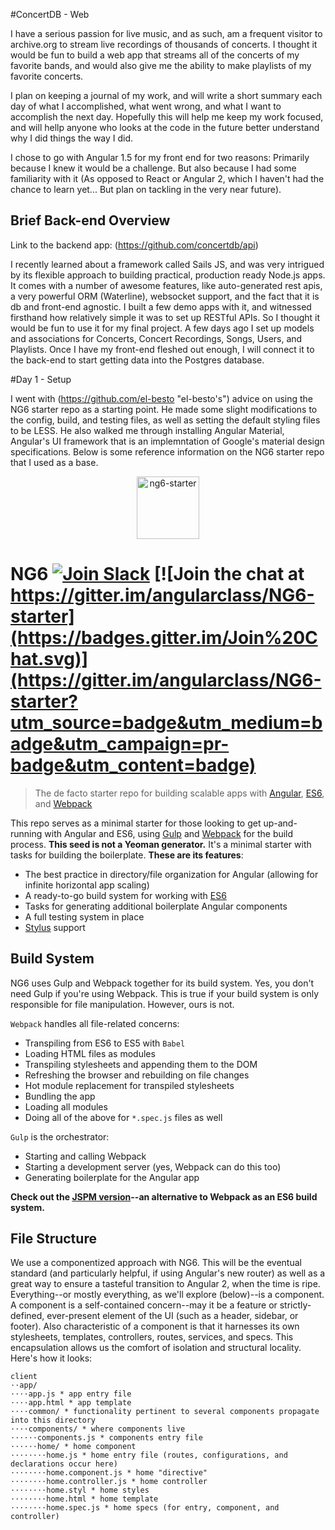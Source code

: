 #ConcertDB - Web

I have a serious passion for live music, and as such, am a frequent visitor to archive.org to stream live recordings of thousands of concerts. I thought it would be fun to build a web app that streams all of the concerts of my favorite bands, and would also give me the ability to make playlists of my favorite concerts. 

I plan on keeping a journal of my work, and will write a short summary each day of what I accomplished, what went wrong, and what I want to accomplish the next day. Hopefully this will help me keep my work focused, and will hellp anyone who looks at the code in the future better understand why I did things the way I did.

I chose to go with Angular 1.5 for my front end for two reasons: Primarily because I knew it would be a challenge. But also because I had some familiarity with it (As opposed to React or Angular 2, which I haven't had the chance to learn yet... But plan on tackling in the very near future).

## Brief Back-end Overview

Link to the backend app: (https://github.com/concertdb/api)

I recently learned about a framework called Sails JS, and was very intrigued by its flexible approach to building practical, production ready Node.js apps. It comes with a number of awesome features, like auto-generated rest apis, a very powerful ORM (Waterline), websocket support, and the fact that it is db and front-end agnostic. I built a few demo apps with it, and witnessed firsthand how relatively simple it was to set up RESTful APIs. So I thought it would be fun to use it for my final project. A few days ago I set up models and associations for Concerts, Concert Recordings, Songs, Users, and Playlists. Once I have my front-end fleshed out enough, I will connect it to the back-end to start getting data into the Postgres database.

#Day 1 - Setup

I went with (https://github.com/el-besto "el-besto's") advice on using the NG6 starter repo as a starting point. He made some slight modifications to the config, build, and testing files, as well as setting the default styling files to be LESS. He also walked me through installing Angular Material, Angular's UI framework that is an implemntation of Google's material design specifications. Below is some reference information on the NG6 starter repo that I used as a base.


<p align="center">
  <a href="https://angularclass.com" target="_blank">
    <img src="https://cloud.githubusercontent.com/assets/1016365/9864650/93a5660a-5b00-11e5-8716-a0d538d12913.png" alt="ng6-starter" width="100px;" >
  </a>
  <!-- old img url: http://res.cloudinary.com/angularclass/image/upload/v1431802814/ng6_vrmd60.png -->
</p>

# NG6 [![Join Slack](https://img.shields.io/badge/slack-join-brightgreen.svg)](https://angularclass.com/slack-join) [![Join the chat at https://gitter.im/angularclass/NG6-starter](https://badges.gitter.im/Join%20Chat.svg)](https://gitter.im/angularclass/NG6-starter?utm_source=badge&utm_medium=badge&utm_campaign=pr-badge&utm_content=badge)

> The de facto starter repo for building scalable apps with [Angular](https://angularjs.org), [ES6](https://git.io/es6features), and [Webpack](http://webpack.github.io/)

This repo serves as a minimal starter for those looking to get up-and-running with Angular and ES6, using [Gulp](http://gulpjs.com/) and [Webpack](http://webpack.github.io/) for the build process.
**This seed is not a Yeoman generator.** It's a minimal starter with tasks for building the boilerplate. **These are its features**:
* The best practice in directory/file organization for Angular (allowing for infinite horizontal app scaling)
* A ready-to-go build system for working with [ES6](https://git.io/es6features)
* Tasks for generating additional boilerplate Angular components
* A full testing system in place
* [Stylus](https://learnboost.github.io/stylus/) support


## Build System
NG6 uses Gulp and Webpack together for its build system. Yes, you don't need Gulp if you're using Webpack. This is true if your build system is only responsible for file manipulation. However, ours is not.

`Webpack` handles all file-related concerns:
* Transpiling from ES6 to ES5 with `Babel`
* Loading HTML files as modules
* Transpiling stylesheets and appending them to the DOM
* Refreshing the browser and rebuilding on file changes
* Hot module replacement for transpiled stylesheets
* Bundling the app
* Loading all modules
* Doing all of the above for `*.spec.js` files as well

`Gulp` is the orchestrator:
* Starting and calling Webpack
* Starting a development server (yes, Webpack can do this too)
* Generating boilerplate for the Angular app

**Check out the [JSPM version](https://github.com/angularclass/NG6-starter/tree/jspm)--an alternative to Webpack as an ES6 build system.**

## File Structure
We use a componentized approach with NG6. This will be the eventual standard (and particularly helpful, if using Angular's new router) as well as a great way to ensure a tasteful transition to Angular 2, when the time is ripe. Everything--or mostly everything, as we'll explore (below)--is a component. A component is a self-contained concern--may it be a feature or strictly-defined, ever-present element of the UI (such as a header, sidebar, or footer). Also characteristic of a component is that it harnesses its own stylesheets, templates, controllers, routes, services, and specs. This encapsulation allows us the comfort of isolation and structural locality. Here's how it looks:
```
client
⋅⋅app/
⋅⋅⋅⋅app.js * app entry file
⋅⋅⋅⋅app.html * app template
⋅⋅⋅⋅common/ * functionality pertinent to several components propagate into this directory
⋅⋅⋅⋅components/ * where components live
⋅⋅⋅⋅⋅⋅components.js * components entry file
⋅⋅⋅⋅⋅⋅home/ * home component
⋅⋅⋅⋅⋅⋅⋅⋅home.js * home entry file (routes, configurations, and declarations occur here)
⋅⋅⋅⋅⋅⋅⋅⋅home.component.js * home "directive"
⋅⋅⋅⋅⋅⋅⋅⋅home.controller.js * home controller
⋅⋅⋅⋅⋅⋅⋅⋅home.styl * home styles
⋅⋅⋅⋅⋅⋅⋅⋅home.html * home template
⋅⋅⋅⋅⋅⋅⋅⋅home.spec.js * home specs (for entry, component, and controller)
```

